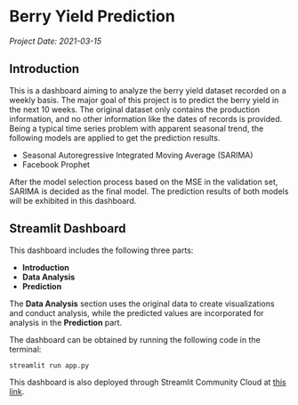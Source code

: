 # Berry Yield Prediction

*Project Date: 2021-03-15*

## Introduction

This is a dashboard aiming to analyze the berry yield dataset recorded on a weekly basis. The major goal of this project is to predict the berry yield in the next 10 weeks. The original dataset only contains the production information, and no other information like the dates of records is provided. Being a typical time series problem with apparent seasonal trend, the following models are applied to get the prediction results. 

- Seasonal Autoregressive Integrated Moving Average (SARIMA)
- Facebook Prophet 

After the model selection process based on the MSE in the validation set, SARIMA is decided as the final model. The prediction results of both models will be exhibited in this dashboard.

<!-- Complete analysis process is stored in a Jupyter Notebook file named as `Naturipe_Farms.ipynb`. Due to confidential purpose, this file is stored in [another private GitHub repository](https://github.com/Mingxuan-Yang/Berry-Yield-Prediction-Appendix). -->

## Streamlit Dashboard

This dashboard includes the following three parts:

- **Introduction**
- **Data Analysis**
- **Prediction**

The **Data Analysis** section uses the original data to create visualizations and conduct analysis, while the predicted values are incorporated for analysis in the **Prediction** part.

The dashboard can be obtained by running the following code in the terminal:

```
streamlit run app.py
```

This dashboard is also deployed through Streamlit Community Cloud at [this link](https://berry-yield-prediction-mingxuan-yang.streamlit.app/).
